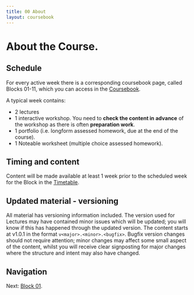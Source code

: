 ```yaml
---
title: 00 About
layout: coursebook
---
```

# About the Course.

## Schedule

For every active week there is a corresponding coursebook page, called Blocks 01-11, which you can access in the [Coursebook](../coursebook.md).

A typical week contains:
* 2 lectures
* 1 interactive workshop. You need to **check the content in advance** of the workshop as there is often **preparation work**.
* 1 portfolio (i.e. longform assessed homework, due at the end of the course).
* 1 Noteable worksheet (multiple choice assessed homework).

## Timing and content

Content will be made available at least 1 week prior to the scheduled week for the Block in the [Timetable](../timetable.md).

## Updated material - versioning

All material has versioning information included. The version used for Lectures may have contained minor issues which will be updated; you will know if this has happened through the updated version. The content starts at v1.0.1 in the format `v<major>.<minor>.<bugfix>`. Bugfix version changes should not require attention; minor changes may affect some small aspect of the content, whilst you will receive clear signposting for major changes where the structure and intent may also have changed.

## Navigation

Next: [Block 01](01.md).

